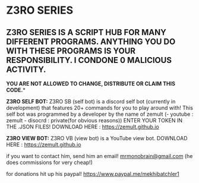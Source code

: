 # Z3RO SERIES


## Z3RO SERIES IS A SCRIPT HUB FOR MANY DIFFERENT PROGRAMS. ANYTHING YOU DO WITH THESE PROGRAMS IS YOUR RESPONSIBILITY. I CONDONE 0 MALICIOUS ACTIVITY.


**YOU ARE NOT ALLOWED TO CHANGE, DISTRIBUTE OR CLAIM THIS CODE.***

**Z3RO SELF BOT:**
Z3RO SB (self bot) is a discord self bot (currently in development) that features 20+ commands for you to play around with!
This self bot was programmed by a developer by the name of zemult (- youtube : zemult  - disocrd : private(for obvious reasons))
ENTER YOUR TOKEN IN THE .JSON FILES!
DOWNLOAD HERE : https://zemult.github.io

**Z3RO VIEW BOT:**
Z3RO VB (view bot) is a YouTube view bot.
DOWNLOAD HERE : https://zemult.github.io



if you want to contact him, send him an email! mrmonobrain@gmail.com (he does commissions for very cheap!)

for donations hit up his paypal! https://www.paypal.me/mekhibatchler1
